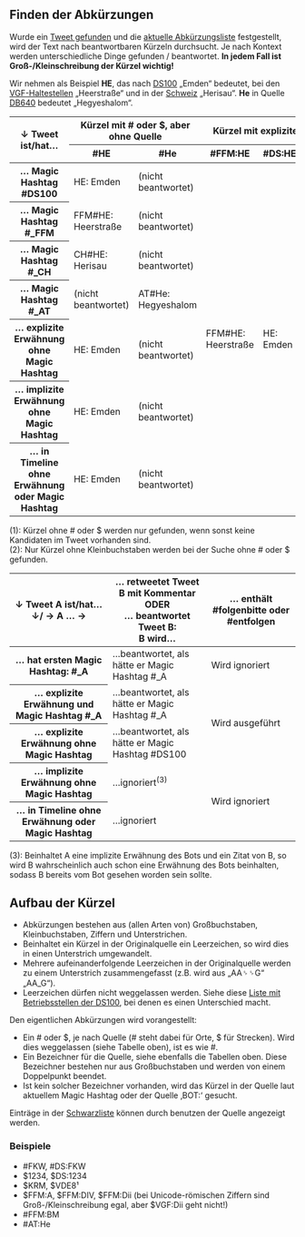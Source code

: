 Finden der Abkürzungen
----------------------

Wurde ein [Tweet gefunden](/finde-tweets.html) und die [aktuelle
Abkürzungsliste](/finde-listen.html) festgestellt, wird der Text nach
beantwortbaren Kürzeln durchsucht. Je nach Kontext werden
unterschiedliche Dinge gefunden / beantwortet. __In jedem Fall ist
Groß-/Kleinschreibung der Kürzel wichtig!__

Wir nehmen als Beispiel __HE__, das nach [DS100](/dumps/ds100.html) „Emden“
bedeutet, bei den [VGF-Haltestellen](/dumps/vgfhst.html) „Heerstraße“
und in der [Schweiz](/dumps/ch.html) „Herisau“. __He__ in Quelle
[DB640](/dumps/db640.html) bedeutet „Hegyeshalom“.

<table>
 <thead>
  <tr>
    <th rowspan="2">↓ Tweet ist/hat…</th>
    <th colspan="2">Kürzel mit # oder $, aber ohne Quelle</th>
    <th colspan="3">Kürzel mit expliziter Quelle</th>
    <th colspan="2">Kürzel ohne # oder $</th>
  </tr>
  <tr>
   <th>#HE</th>
   <th>#He</th>
   <th>#FFM:HE</th>
   <th>#DS:HE</th>
   <th>#CH:HE</th>
   <th class="note">HE<sup>(1)</sup></th>
   <th class="note">He<sup>(2)</sup></th>
  </tr>
 </thead>
 <tbody>
  <tr>
   <th>… Magic Hashtag #DS100</th>
   <td class="yes">HE: Emden</td>
   <td class="no">(nicht beantwortet)</td>
   <td class="yes" rowspan="7">FFM#HE: Heerstraße</td>
   <td class="yes" rowspan="7">HE: Emden</td>
   <td class="yes" rowspan="7">CH#HE: Herisau</td>
   <td class="note">HE: Emden</td>
   <td class="no" rowspan="7">(nicht beantwortet)</td>
  </tr>
  <tr>
   <th>… Magic Hashtag #&#x5f;FFM</th>
   <td class="yes">FFM#HE: Heerstraße</td>
   <td class="no">(nicht beantwortet)</td>
   <td class="note">FFM#HE: Heerstraße</td>
  </tr>
  <tr>
   <th>… Magic Hashtag #&#x5f;CH</th>
   <td class="yes">CH#HE: Herisau</td>
   <td class="no">(nicht beantwortet)</td>
   <td class="note">CH#HE: Herisau</td>
  </tr>
  <tr>
   <th>… Magic Hashtag #&#x5f;AT</th>
   <td class="no">(nicht beantwortet)</td>
   <td class="yes">AT#He: Hegyeshalom</td>
   <td class="no">(nicht beantwortet)</td>
  </tr>
  <tr>
   <th>… explizite Erwähnung ohne Magic Hashtag</th>
   <td class="yes">HE: Emden</td>
   <td class="no">(nicht beantwortet)</td>
   <td class="note">HE: Emden</td>
  </tr>
  <tr>
   <th>… implizite Erwähnung ohne Magic Hashtag</th>
   <td class="yes">HE: Emden</td>
   <td class="no">(nicht beantwortet)</td>
   <td class="no">(nicht beantwortet)</td>
  </tr>
  <tr>
   <th>… in Timeline ohne Erwähnung oder Magic Hashtag</th>
   <td class="yes">HE: Emden</td>
   <td class="no">(nicht beantwortet)</td>
   <td class="no">(nicht beantwortet)</td>
  </tr>
 </tbody>
</table>

(1): Kürzel ohne \# oder $ werden nur gefunden, wenn sonst keine Kandidaten im
Tweet vorhanden sind.<br/>
(2): Nur Kürzel ohne Kleinbuchstaben werden bei der Suche ohne \# oder $
gefunden.

<table>
 <thead>
  <tr>
   <th>↓ Tweet A ist/hat… ↓/ → A … →</th>
   <th>… retweetet Tweet B mit Kommentar<br/>
       ODER<br/>
       … beantwortet Tweet B:<br/>
       B wird…</th>
   <th>… enthält #folgenbitte oder #entfolgen</th>
  </tr>
 </thead>
 <tbody>
  <tr>
   <th>… hat ersten Magic Hashtag: #&#x5f;A</th>
   <td class="yes">…beantwortet, als hätte er Magic Hashtag #&#x5f;A</td>
   <td class="no">Wird ignoriert</td>
  </tr>
  <tr>
   <th>… explizite Erwähnung und Magic Hashtag #&#x5f;A</th>
   <td class="yes">…beantwortet, als hätte er Magic Hashtag #&#x5f;A</td>
   <td class="yes" rowspan="2">Wird ausgeführt</td>
  </tr>
  <tr>
   <th>… explizite Erwähnung ohne Magic Hashtag</th>
   <td class="yes">…beantwortet, als hätte er Magic Hashtag #DS100</td>
  </tr>
  <tr>
   <th>… implizite Erwähnung ohne Magic Hashtag</th>
   <td class="note">…ignoriert<sup>(3)</sup></td>
   <td class="no" rowspan="2">Wird ignoriert</td>
  </tr>
  <tr>
   <th>… in Timeline ohne Erwähnung oder Magic Hashtag</th>
   <td class="no">…ignoriert</td>
  </tr>
 </tbody>
</table>

(3): Beinhaltet A eine implizite Erwähnung des Bots und ein Zitat von B,
so wird B wahrscheinlich auch schon eine Erwähnung des Bots beinhalten,
sodass B bereits vom Bot gesehen worden sein sollte.

Aufbau der Kürzel
-----------------

- Abkürzungen bestehen aus (allen Arten von) Großbuchstaben,
  Kleinbuchstaben, Ziffern und Unterstrichen.
- Beinhaltet ein Kürzel in der Originalquelle ein Leerzeichen, so wird
  dies in einen Unterstrich umgewandelt.
- Mehrere aufeinanderfolgende Leerzeichen in der Originalquelle werden
  zu einem Unterstrich zusammengefasst (z.B. wird aus
  „AA&#x2420;&#x2420;G“ „AA\_G“).
- Leerzeichen dürfen nicht weggelassen werden. Siehe diese [Liste mit
  Betriebsstellen der DS100](/leerzeichen_ds100.html), bei denen es
  einen Unterschied macht.

Den eigentlichen Abkürzungen wird vorangestellt:

- Ein \# oder $, je nach Quelle (\# steht dabei für Orte, $ für
  Strecken). Wird dies weggelassen (siehe Tabelle oben), ist es wie \#.
- Ein Bezeichner für die Quelle, siehe ebenfalls die Tabellen oben.
  Diese Bezeichner bestehen nur aus Großbuchstaben und werden von einem
  Doppelpunkt beendet.
- Ist kein solcher Bezeichner vorhanden, wird das Kürzel in der Quelle
  laut aktuellem Magic Hashtag oder der Quelle ‚BOT:‘ gesucht.

Einträge in der [Schwarzliste](/blacklist.html) können durch benutzen
der Quelle angezeigt werden.

### Beispiele

- \#FKW, \#DS:FKW
- $1234, $DS:1234
- $KRM, $VDE8¹
- $FFM:A, $FFM:DⅣ, $FFM:Dⅱ (bei Unicode-römischen Ziffern sind
  Groß-/Kleinschreibung egal, aber $VGF:Dii geht nicht!)
- \#FFM:BM
- \#AT:He
